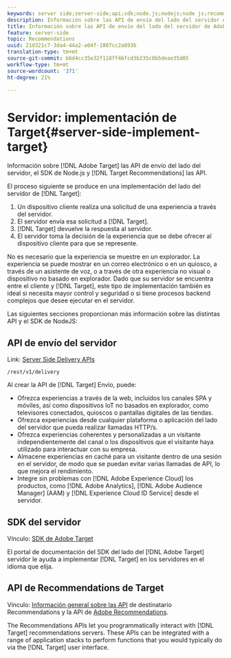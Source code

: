 ```yaml
---
keywords: server side;server-side;api;sdk;node.js;nodejs;node js;recommendations api;api:apis
description: Información sobre las API de envío del lado del servidor de Adobe Target, el SDK de Node.js y las API de Recommendations de Destinatario.
title: Información sobre las API de envío del lado del servidor de Adobe Target, el SDK de Node.js y las API de Recommendations de Destinatario.
feature: server-side
topic: Recommendations
uuid: 21d321c7-3da4-44a2-a04f-1807cc2a893b
translation-type: tm+mt
source-git-commit: b6d4cc35e32f118ff46fcd3b235c8b5deae35d05
workflow-type: tm+mt
source-wordcount: '371'
ht-degree: 21%

---
```



# Servidor: implementación de Target{#server-side-implement-target}

Información sobre [!DNL Adobe Target] las API de envío del lado del servidor, el SDK de Node.js y [!DNL Target Recommendations] las API.

El proceso siguiente se produce en una implementación del lado del servidor de [!DNL Target]:

1. Un dispositivo cliente realiza una solicitud de una experiencia a través del servidor.
1. El servidor envía esa solicitud a [!DNL Target].
1. [!DNL Target] devuelve la respuesta al servidor.
1. El servidor toma la decisión de la experiencia que se debe ofrecer al dispositivo cliente para que se represente.

No es necesario que la experiencia se muestre en un explorador. La experiencia se puede mostrar en un correo electrónico o en un quiosco, a través de un asistente de voz, o a través de otra experiencia no visual o dispositivo no basado en explorador. Dado que su servidor se encuentra entre el cliente y [!DNL Target], este tipo de implementación también es ideal si necesita mayor control y seguridad o si tiene procesos backend complejos que desee ejecutar en el servidor.

Las siguientes secciones proporcionan más información sobre las distintas API y el SDK de NodeJS:

## API de envío del servidor

Link: [Server Side Delivery APIs](https://developers.adobetarget.com/api/delivery-api/)

`/rest/v1/delivery`

Al crear la API de [!DNL Target] Envío, puede:

* Ofrezca experiencias a través de la web, incluidos los canales SPA y móviles, así como dispositivos IoT no basados en explorador, como televisores conectados, quioscos o pantallas digitales de las tiendas.
* Ofrezca experiencias desde cualquier plataforma o aplicación del lado del servidor que pueda realizar llamadas HTTP/s.
* Ofrezca experiencias coherentes y personalizadas a un visitante independientemente del canal o los dispositivos que el visitante haya utilizado para interactuar con su empresa.
* Almacene experiencias en caché para un visitante dentro de una sesión en el servidor, de modo que se puedan evitar varias llamadas de API, lo que mejora el rendimiento.
* Integre sin problemas con [!DNL Adobe Experience Cloud] los productos, como [!DNL Adobe Analytics], [!DNL Adobe Audience Manager] (AAM) y [!DNL Experience Cloud ID Service] desde el servidor.

## SDK del servidor

Vínculo: [SDK de Adobe Target](https://adobetarget-sdks.gitbook.io/docs/)

El portal de documentación del SDK del lado del [!DNL Adobe Target] servidor le ayuda a implementar [!DNL Target] en los servidores en el idioma que elija.

## API de Recommendations de Target

Vínculo: [Información general sobre las API](https://developers.adobetarget.com/api/recommendations) de destinatario Recommendations y la API de [Adobe Recommendations](https://docs.adobe.com/content/help/en/target-learn/recommendations-api-tutorial/recs-api-overview.html).

The Recommendations APIs let you programmatically interact with [!DNL Target] recommendations servers. These APIs can be integrated with a range of application stacks to perform functions that you would typically do via the [!DNL Target] user interface.
